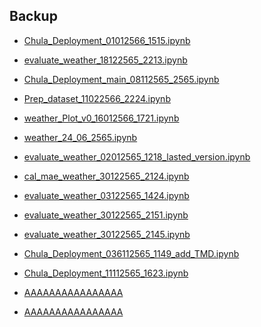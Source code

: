 ## Backup


- <p><a href="https://colab.research.google.com/drive/16in5kpmcy4t-colTDOi7eOKunMI5tv2k?usp=sharing">Chula_Deployment_01012566_1515.ipynb</a></p>
- <p><a href="https://colab.research.google.com/drive/1_WGuikQAb9s64l_2cQbCvm_RzqlMWiSg?usp=sharing">evaluate_weather_18122565_2213.ipynb</a></p>
- <p><a href="https://colab.research.google.com/drive/14G2BaDNOtFfLC4VBTG4un5tSqFphNjW5?usp=sharing">Chula_Deployment_main_08112565_2565.ipynb</a></p>
- <p><a href="https://colab.research.google.com/drive/1IWC_OEwM5vysfZiBFvrGbtqrl3IKqQYC?usp=sharing">Prep_dataset_11022566_2224.ipynb</a></p>
- <p><a href="https://colab.research.google.com/drive/1JJUcW6mzS1hNbrI8KnJy5iXIvB-ovWPS?usp=sharing">weather_Plot_v0_16012566_1721.ipynb</a></p>
- <p><a href="https://colab.research.google.com/drive/1DP6D96UlRGKkh1rJcHqA7UjrqzJ7h-st?usp=sharing">weather_24_06_2565.ipynb</a></p>
- <p><a href="https://colab.research.google.com/drive/1r6pLdmFMdYRSY8AY5SsBl6kPZkUsndXH?usp=sharing">evaluate_weather_02012565_1218_lasted_version.ipynb</a></p>
- <p><a href="https://colab.research.google.com/drive/1tZy1oME48jJ8mp_ytBNxLmV6ZAfolkV9?usp=sharing">cal_mae_weather_30122565_2124.ipynb</a></p>
- <p><a href="https://colab.research.google.com/drive/15AhDVZTNUzBqwdZkfX2RhwWJUXxMsGzx?usp=sharing">evaluate_weather_03122565_1424.ipynb</a></p>
- <p><a href="https://colab.research.google.com/drive/1vnic0w3Hu9Dg9swQ7SUo1Ifgx2gc2_fW?usp=sharing">evaluate_weather_30122565_2151.ipynb</a></p>
- <p><a href="https://colab.research.google.com/drive/1ez63lc0EIwkxnCPUS_Gry7kBkNc17hRr?usp=sharing">evaluate_weather_30122565_2145.ipynb</a></p>
- <p><a href="https://colab.research.google.com/drive/18MPtAcqj-4LUEgkKv6KETLAO79PJuBw2?usp=sharing">Chula_Deployment_036112565_1149_add_TMD.ipynb</a></p>
- <p><a href="https://colab.research.google.com/drive/1yiZqP11bBiVQPp8DIrtU3Ftzvo_MBESL?usp=sharing">Chula_Deployment_11112565_1623.ipynb</a></p>
- <p><a href="AAAAAAAAAAAAAAAA">AAAAAAAAAAAAAAAA</a></p>
- <p><a href="AAAAAAAAAAAAAAAA">AAAAAAAAAAAAAAAA</a></p>



